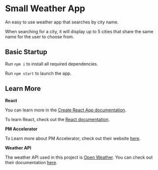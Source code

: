 # Small Weather App

An easy to use weather app that searches by city name.

When searching for a city, it will display up to 5 cities that share the same name for the user to choose from.

## Basic Startup

Run `npm i` to install all required dependencies.

Run `npm start` to launch the app.

## Learn More

**React**

You can learn more in the [Create React App documentation](https://create-react-app.dev/docs/getting-started/).

To learn React, check out the [React documentation](https://react.dev/).

**PM Accelerator**

To Learn more about PM Accelerator, check out their website [here](https://www.drnancyli.com/).

**Weather API**

The weather API used in this project is [Open Weather](https://openweathermap.org/). You can check out their documentation [here](https://openweathermap.org/current).
